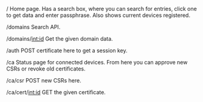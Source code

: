 /
    Home page. Has a search box, where you can search for entries, click one to get data and enter passphrase.
    Also shows current devices registered.

/domains
    Search API.

/domains/<int:id>
    Get the given domain data.

/auth
    POST certificate here to get a session key.

/ca
    Status page for connected devices. From here you can approve new CSRs or revoke old certificates.

/ca/csr
    POST new CSRs here.

/ca/cert/<int:id>
    GET the given certificate.
